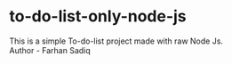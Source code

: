 # to-do-list-only-node-js
This is a simple To-do-list project made with raw Node Js.
<br>
Author - Farhan Sadiq
